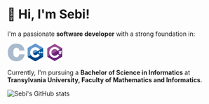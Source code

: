 # 👋 Hi, I'm Sebi!

<p>I'm a passionate <b>software developer</b> with a strong foundation in:</p>
<p align="left"> 
   <img src="https://raw.githubusercontent.com/devicons/devicon/master/icons/c/c-original.svg" alt="c" width="40" height="40"/> 
   <img src="https://raw.githubusercontent.com/devicons/devicon/master/icons/cplusplus/cplusplus-original.svg" alt="cplusplus" width="40" height="40"/> 
   <img src="https://raw.githubusercontent.com/devicons/devicon/master/icons/csharp/csharp-original.svg" alt="csharp" width="40" height="40"/> 
</p>
<p>Currently, I'm pursuing a <b>Bachelor of Science in Informatics</b> at <b>Transylvania University, Faculty of Mathematics and Informatics</b>.</p> 

![Sebi's GitHub stats](https://github-readme-stats.vercel.app/api?username=avramsebastian&theme=aura&show_icons=true&include_all_commits=true)
